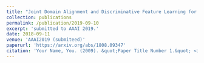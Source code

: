 ```yaml
---
title: "Joint Domain Alignment and Discriminative Feature Learning for Unsupervised Deep Domain Adaptation"
collection: publications
permalink: /publication/2019-09-10
excerpt: 'submitted to AAAI 2019.'
date: 2018-09-11
venue: 'AAAI2019 (submiteed)'
paperurl: 'https://arxiv.org/abs/1808.09347'
citation: 'Your Name, You. (2009). &quot;Paper Title Number 1.&quot; <i>Journal 1</i>. 1(1).'
---
```


